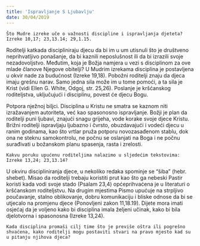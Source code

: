 ```yaml
---
title: 'Ispravljanje S Ljubavlju'
date: 30/04/2019
---
```


`Što Mudre izreke uče o važnosti discipline i ispravljanja djeteta? Izreke 10,17; 23,13.14; 29,1.15.`

Roditelji katkada discipliniraju djecu da bi im u um utisnuli što je društveno neprihvatljivo ponašanje, da bi kaznili neposlušnost ili da bi izrazili svoje nezadovoljstvo. Međutim, koja je Božja namjera u vezi s disciplinom za ove mlade članove Njegove obitelji? U Mudrim izrekama disciplina je postavljena u okvir nade za budućnost (Izreke 19,18). Pobožni roditelji znaju da djeca imaju grešnu narav. Samo jedna sila može im u tome pomoći, a ta sila je Krist (vidi Ellen G. White, Odgoj, str. 25,26). Poslanje je kršćanskog roditeljstva, uključujući i disciplinu, povest će djecu Bogu.

Potpora nježnoj biljci. Disciplina u Kristu ne smatra se kaznom niti izražavanjem autoriteta, već kao spasonosno ispravljanje. Božji je plan da roditelji puni ljubavi, znajući snagu grijeha, vode korake svoje djece Kristu. Brižni roditelji ispravljaju ljubazno i čvrsto, obuzdavajući i vodeći djecu u ranim godinama, kao što vrtlar pruža potporu novozasađenom stablu, dok ona ne steknu samokontrolu, ne počnu se oslanjati na Boga i ne počnu surađivati u božanskom planu spasenja, rasta i zrelosti.

`Kakvu poruku upućenu roditeljima nalazimo u sljedećim tekstovima: Izreke 13,24; 23,13.14?`

U okviru discipliniranja djece, u nekoliko redaka spominje se “šiba” (hebr. shebet). Misao da roditelji trebaju koristiti prut kao što ga nebeski Pastir koristi kada vodi svoje stado (Psalam 23,4) općeprihvaćena je u literaturi o kršćanskom roditeljstvu. Na drugim mjestima Pismo upućuje na strpljivo poučavanje, stalno oblikovanje, dobru komunikaciju i bliske odnose da bi se utjecalo na promjenu djece (Ponovljeni zakon 11,18.19). Dijete mora imati osjećaj da je voljeno kako bi disciplina imala željeni učinak, kako bi bila djelotvorna i spasonosna (Izreke 13,24).

`Kada disciplina promaši cilj time što je previše oštra ili pogrešno shvaćena, kako roditelji mogu postaviti stvari na pravo mjesto kad su u pitanju njihova djeca?`
